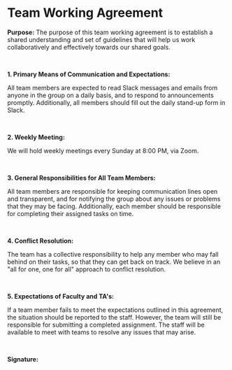 # Team Working Agreement

__Purpose:__ The purpose of this team working agreement is to establish a shared understanding and set of guidelines that will help us work collaboratively and effectively towards our shared goals.

&nbsp;

__1. Primary Means of Communication and Expectations:__

All team members are expected to read Slack messages and emails from anyone in the group on a daily basis, and to respond to announcements promptly. Additionally, all members should fill out the daily stand-up form in Slack.

&nbsp;

__2. Weekly Meeting:__

We will hold weekly meetings every Sunday at 8:00 PM, via Zoom.

&nbsp;

__3. General Responsibilities for All Team Members:__

All team members are responsible for keeping communication lines open and transparent, and for notifying the group about any issues or problems that they may be facing. Additionally, each member should be responsible for completing their assigned tasks on time.

&nbsp;

__4. Conflict Resolution:__

The team has a collective responsibility to help any member who may fall behind on their tasks, so that they can get back on track. We believe in an "all for one, one for all" approach to conflict resolution.

&nbsp;

__5. Expectations of Faculty and TA's:__

If a team member fails to meet the expectations outlined in this agreement, the situation should be reported to the staff. However, the team will still be responsible for submitting a completed assignment. The staff will be available to meet with teams to resolve any issues that may arise.

&nbsp;

__Signature:__